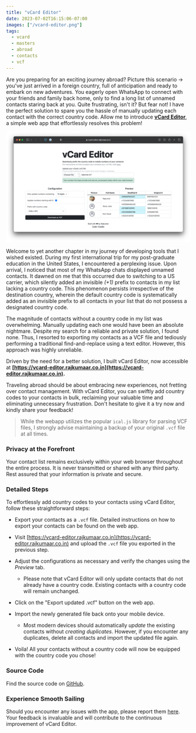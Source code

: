 ```yaml
---
title: "vCard Editor"
date: 2023-07-02T16:15:06-07:00
images: ["/vcard-editor.png"]
tags:
  - vcard
  - masters
  - abroad
  - contacts
  - vcf
---
```


Are you preparing for an exciting journey abroad? Picture this scenario -> you've just arrived in a foreign country, full of anticipation and ready to embark on new adventures. You eagerly open WhatsApp to connect with your friends and family back home, only to find a long list of unnamed contacts staring back at you. Quite frustrating, isn't it? But fear not! I have the perfect solution to spare you the hassle of manually updating each contact with the correct country code. Allow me to introduce **[vCard Editor](https://vcard-editor.rajkumaar.co.in)**, a simple web app that effortlessly resolves this problem!

![vCard Editor Banner](/vcard-editor.png)

Welcome to yet another chapter in my journey of developing tools that I wished existed. During my first international trip for my post-graduate education in the United States, I encountered a perplexing issue. Upon arrival, I noticed that most of my WhatsApp chats displayed unnamed contacts. It dawned on me that this occurred due to switching to a US carrier, which silently added an invisible *(+1)* prefix to contacts in my list lacking a country code. This phenomenon persists irrespective of the destination country, wherein the default country code is systematically added as an invisible prefix to all contacts in your list that do not possess a designated country code.

The magnitude of contacts without a country code in my list was overwhelming. Manually updating each one would have been an absolute nightmare. Despite my search for a reliable and private solution, I found none. Thus, I resorted to exporting my contacts as a VCF file and tediously performing a traditional find-and-replace using a text editor. However, this approach was highly unreliable. 

Driven by the need for a better solution, I built vCard Editor, now accessible at **[https://vcard-editor.rajkumaar.co.in](https://vcard-editor.rajkumaar.co.in).**

Traveling abroad should be about embracing new experiences, not fretting over contact management. With vCard Editor, you can swiftly add country codes to your contacts in bulk, reclaiming your valuable time and eliminating unnecessary frustration. Don't hesitate to give it a try now and kindly share your feedback!

> While the webapp utilizes the popular `ical.js` library for parsing VCF files, I strongly advise maintaining a backup of your original `.vcf` file at all times.

### Privacy at the Forefront

Your contact list remains exclusively within your web browser throughout the entire process. It is never transmitted or shared with any third party. Rest assured that your information is private and secure.

### Detailed Steps

To effortlessly add country codes to your contacts using vCard Editor, follow these straightforward steps:

- Export your contacts as a `.vcf` file. Detailed instructions on how to export your contacts can be found on the web app.

- Visit [https://vcard-editor.rajkumaar.co.in](https://vcard-editor.rajkumaar.co.in) and upload the `.vcf` file you exported in the previous step.
  
- Adjust the configurations as necessary and verify the changes using the *Preview* tab.
  - Please note that vCard Editor will only update contacts that do not already have a country code. Existing contacts with a country code will remain unchanged.

- Click on the "Export updated .vcf" button on the web app.

- Import the newly generated file back onto your mobile device. 
   - Most modern devices should automatically *update* the existing contacts without *creating duplicates*. However, if you encounter any duplicates, delete all contacts and import the updated file again.
   
- Voila! All your contacts without a country code will now be equipped with the country code you chose!

### Source Code

Find the source code on [GitHub](https://github.com/rajkumaar23/vcard-editor).

### Experience Smooth Sailing

Should you encounter any issues with the app, please report them [here](https://github.com/rajkumaar23/vcard-editor/issues). Your feedback is invaluable and will contribute to the continuous improvement of vCard Editor.

